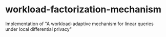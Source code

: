 # workload-factorization-mechanism
Implementation of "A workload-adaptive mechanism for linear queries under local differential privacy"
